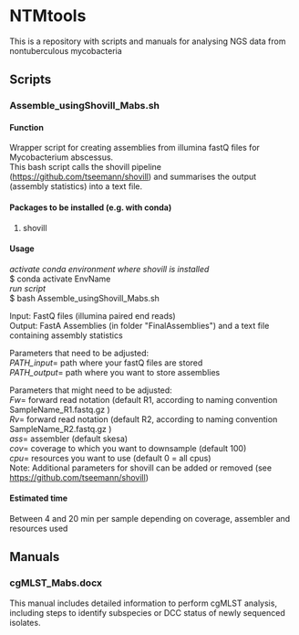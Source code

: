 # NTMtools
This is a repository with scripts and manuals for analysing NGS data from nontuberculous mycobacteria

## Scripts ##
### Assemble_usingShovill_Mabs.sh ###
#### Function ####
Wrapper script for creating assemblies from illumina fastQ files for Mycobacterium abscessus. <br /> 
This bash script calls the shovill pipeline (https://github.com/tseemann/shovill) and summarises the output (assembly statistics) into a text file.
#### Packages to be installed (e.g. with conda) ####
1) shovill
#### Usage ####
_activate conda environment where shovill is installed_ <br /> 
$ conda activate EnvName <br /> 
_run script_ <br /> 
$ bash Assemble_usingShovill_Mabs.sh <br /> 

Input: FastQ files (illumina paired end reads) <br /> 
Output: FastA Assemblies (in folder "FinalAssemblies") and a text file containing assembly statistics <br /> 

Parameters that need to be adjusted: <br /> 
_PATH_input_= path where your fastQ files are stored <br /> 
_PATH_output_= path where you want to store assemblies <br /> 

Parameters that might need to be adjusted: <br /> 
_Fw_= forward read notation (default R1, according to naming convention SampleName_R1.fastq.gz ) <br /> 
_Rv_= forward read notation (default R2, according to naming convention SampleName_R2.fastq.gz ) <br /> 
_ass_= assembler (default skesa) <br /> 
_cov_= coverage to which you want to downsample (default 100) <br /> 
_cpu_= resources you want to use (default 0 = all cpus) <br /> 
Note: Additional parameters for shovill can be added or removed (see https://github.com/tseemann/shovill) <br /> 

#### Estimated time #### 
Between 4 and 20 min per sample depending on coverage, assembler and resources used <br /> 

## Manuals ##
### cgMLST_Mabs.docx ###
This manual includes detailed information to perform cgMLST analysis, including steps to identify subspecies or DCC status of newly sequenced isolates.



